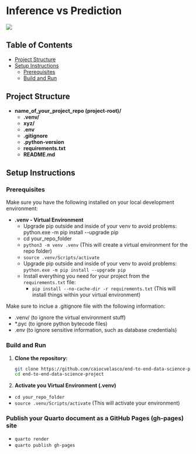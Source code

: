 # Inference vs Prediction

<img src = "img/dbt_1_ingestion.jpg">

## Table of Contents

- [Project Structure](#project-structure)
- [Setup Instructions](#setup-instructions)
  - [Prerequisites](#prerequisites)
  - [Build and Run](#build-and-run)

## Project Structure

- **name_of_your_project_repo (project-root)/**
    - **.venv/**
    - **xyz/**
    - **.env**
    - **.gitignore**
    - **.python-version**
    - **requirements.txt**
    - **README.md**

## Setup Instructions

### Prerequisites

Make sure you have the following installed on your local development environment:

* **.venv - Virtual Environment**
  * Upgrade pip outside and inside of your venv to avoid problems: python.exe -m pip install --upgrade pip 
  * cd your_repo_folder
  * `python3 -m venv .venv`                            (This will create a virtual environment for the repo folder)
  * `source .venv/Scripts/activate`
  * Upgrade pip outside and inside of your venv to avoid problems: `python.exe -m pip install --upgrade pip`
  * Install everything you need for your project from the `requirements.txt` file:
    * `pip install --no-cache-dir -r requirements.txt`  (This will install things within your virtual environment)

Make sure to inclue a .gitignore file with the following information:

* .venv/         (to ignore the virtual environment stuff)
* *.pyc          (to ignore python bytecode files)
* .env           (to ignore sensitive information, such as database credentials)

### Build and Run

1. **Clone the repository:**

   ```bash
   git clone https://github.com/caiocvelasco/end-to-end-data-science-project.git
   cd end-to-end-data-science-project

2. **Activate you Virtual Environment (.venv)**

* `cd your_repo_folder`
* `source .venv/Scripts/activate`                   (This will activate your environment)

### Publish your Quarto document as a GitHub Pages (gh-pages) site

* `quarto render`
* `quarto publish gh-pages`